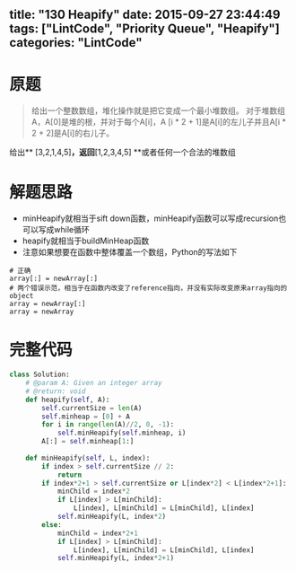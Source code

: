 title: "130 Heapify"
date: 2015-09-27 23:44:49
tags: ["LintCode", "Priority Queue", "Heapify"]
categories: "LintCode"
---

# 原题
>给出一个整数数组，堆化操作就是把它变成一个最小堆数组。
对于堆数组A，A[0]是堆的根，并对于每个A[i]，A [i * 2 + 1]是A[i]的左儿子并且A[i * 2 + 2]是A[i]的右儿子。

给出** [3,2,1,4,5]**，返回**[1,2,3,4,5] **或者任何一个合法的堆数组

# 解题思路
* minHeapify就相当于sift down函数，minHeapify函数可以写成recursion也可以写成while循环
* heapify就相当于buildMinHeap函数
* 注意如果想要在函数中整体覆盖一个数组，Python的写法如下
```
# 正确
array[:] = newArray[:]
# 两个错误示范，相当于在函数内改变了reference指向，并没有实际改变原来array指向的object
array = newArray[:]
array = newArray
```

# 完整代码
```python
class Solution:
    # @param A: Given an integer array
    # @return: void
    def heapify(self, A):
        self.currentSize = len(A)
        self.minheap = [0] + A
        for i in range(len(A)//2, 0, -1):
            self.minHeapify(self.minheap, i)
        A[:] = self.minheap[1:]
        
    def minHeapify(self, L, index):
        if index > self.currentSize // 2:
            return
        if index*2+1 > self.currentSize or L[index*2] < L[index*2+1]:
            minChild = index*2
            if L[index] > L[minChild]:
                L[index], L[minChild] = L[minChild], L[index]
            self.minHeapify(L, index*2)
        else:
            minChild = index*2+1
            if L[index] > L[minChild]:
                L[index], L[minChild] = L[minChild], L[index]
            self.minHeapify(L, index*2+1)
```